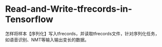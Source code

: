 # Read-and-Write-tfrecords-in-Tensorflow
怎样将样本【序列化】写入tfrecords，并读取tfrecords文件，针对序列化任务，如语音识别、NMT等输入输出变长的数据。
